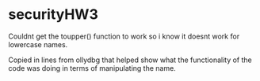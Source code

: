 # securityHW3

Couldnt get the toupper() function to work so i know it doesnt work for lowercase names.

Copied in lines from ollydbg that helped show what the functionality of the code was doing in terms of manipulating the name. 
